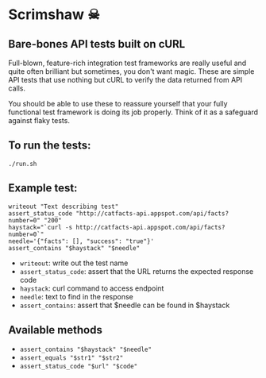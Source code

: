 Scrimshaw ☠
===

Bare-bones API tests built on cURL
---

Full-blown, feature-rich integration test frameworks are really useful and quite often brilliant but sometimes, you don't want magic. These are simple API tests that use nothing but cURL to verify the data returned from API calls.

You should be able to use these to reassure yourself that your fully functional test framework is doing its job properly. Think of it as a safeguard against flaky tests.

To run the tests:
---

    ./run.sh

Example test:
---

    writeout "Text describing test"
    assert_status_code "http://catfacts-api.appspot.com/api/facts?number=0" "200"
    haystack="`curl -s http://catfacts-api.appspot.com/api/facts?number=0`"
    needle='{"facts": [], "success": "true"}'
    assert_contains "$haystack" "$needle"

  * `writeout`: write out the test name
  * `assert_status_code`: assert that the URL returns the expected response code
  * `haystack`: curl command to access endpoint
  * `needle`: text to find in the response
  * `assert_contains`: assert that $needle can be found in $haystack

Available methods
---

 * `assert_contains "$haystack" "$needle"`
 * `assert_equals "$str1" "$str2"`
 * `assert_status_code "$url" "$code"`
